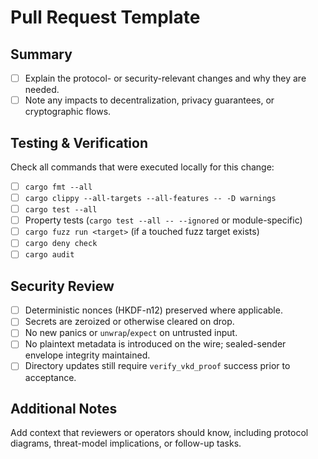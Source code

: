 # Pull Request Template

## Summary
- [ ] Explain the protocol- or security-relevant changes and why they are needed.
- [ ] Note any impacts to decentralization, privacy guarantees, or cryptographic flows.

## Testing & Verification
Check all commands that were executed locally for this change:
- [ ] `cargo fmt --all`
- [ ] `cargo clippy --all-targets --all-features -- -D warnings`
- [ ] `cargo test --all`
- [ ] Property tests (`cargo test --all -- --ignored` or module-specific)
- [ ] `cargo fuzz run <target>` (if a touched fuzz target exists)
- [ ] `cargo deny check`
- [ ] `cargo audit`

## Security Review
- [ ] Deterministic nonces (HKDF-n12) preserved where applicable.
- [ ] Secrets are zeroized or otherwise cleared on drop.
- [ ] No new panics or `unwrap`/`expect` on untrusted input.
- [ ] No plaintext metadata is introduced on the wire; sealed-sender envelope integrity maintained.
- [ ] Directory updates still require `verify_vkd_proof` success prior to acceptance.

## Additional Notes
Add context that reviewers or operators should know, including protocol diagrams, threat-model implications, or follow-up tasks.
